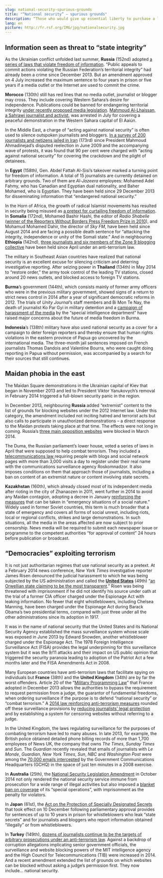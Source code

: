 ```yaml
---
slug: national-security-spurious-grounds
title: "“National security” – spurious grounds"
description: “Those who would give up essential liberty to purchase a little temporary safety, deserve neither liberty nor safety.” So said Benjamin Franklin, one of the US founding fathers, in the 18th century. Two centuries later, security is the grounds most often given by governments – both those that are democratic and those that are not – for trampling on fundamental freedoms and gagging the media.
lang: en
picture: http://fr.rsf.org/IMG/jpg/nationalsecurity.jpg
---
```


## Information seen as threat to “state integrity”

As the Ukrainian conflict unfolded last summer, **Russia** (152nd) adopted [a series of laws that violate freedom of information](http://en.rsf.org/russia-new-draconian-legislation-against-21-07-2014,46664.html). “Public appeals to commit actions violating the Russian Federation’s territorial integrity” had already been a crime since December 2013. But an amendment approved on 4 July increased the maximum sentence to four years in prison or five years if a media outlet or the Internet are used to commit the crime.

**Morocco** (130th) still has red lines that no media outlet, journalist or blogger may cross. They include covering Western Sahara’s desire for independence. Publications could be banned for endangering territorial integrity [under recently proposed media legislation](http://en.rsf.org/maroc-rwb-s-recommendations-on-morocco-s-21-11-2014,47260.html). [Mahmoud Al-Lhaissan, a Sahrawi journalist and activist](http://en.rsf.org/maroc-rwb-s-recommendations-on-morocco-s-21-11-2014,47260.html), was arrested in July for covering a peaceful demonstration in the Western Sahara capital of El Aaiún.

In the Middle East, a charge of “acting against national security” is often used to silence outspoken journalists and bloggers. [In a survey of 200 journalists and netizens jailed in Iran](http://en.rsf.org/iran-freedom-of-information-still-18-06-2014,46470.html) (173rd) since President Mahmoud Ahmadinejad’s disputed reelection in June 2009 and the accompanying wave of protests, it was found that 90 per cent were charged with “acting against national security” for covering the crackdown and the plight of detainees.

In **Egypt** (158th), Gen. Abdel Fattah Al-Sisi’s takeover marked a turning point for freedom of information. A total of 15 journalists are currently detained on arbitrary grounds. Two of them are _Al-Jazeera_ employees: Mohamed Adel Fahmy, who has Canadian and Egyptian dual nationality, and Baher Mohamed, who is Egyptian. They have been held since 29 December 2013 for disseminating information that “endangered national security.”

In the Horn of Africa, the growth of radical Islamist movements has resulted in security being misused as [a pretext for curtailing freedom of information](http://en.rsf.org/kenya-rwb-alarmed-by-new-security-law-22-12-2014,47408.html). In **Somalia** (172nd), Mohamed Bashir Hashi, the editor of _Radio Shabelle_ ([winner of the Reporters Without Borders Press Freedom Prize in 2010](http://en.rsf.org/2010-reporters-without-borders-10-12-2010,39004.html)), and Mohamud Mohamed Dahir, the director of _Sky FM_, have been held since August 2014 and are facing a possible death sentence for “attacking the integrity, independence or unity of the Somali state.” And in neighbouring **Ethiopia** (142nd), [three journalists and six members of the Zone 9 blogging collective](http://en.rsf.org/ethiopia-nine-journalists-and-bloggers-21-08-2014,46830.html) have been held since April under an anti-terrorism law.

The military in Southeast Asian countries have realized that national security is an excellent excuse for silencing criticism and deterring investigative reporting. After seizing power in **Thailand** (134th) in May 2014 to “restore order,” the army took control of the leading TV stations, closed around 20 news outlets, and blocked access to foreign TV stations.

**Burma**’s government (144th), which consists mainly of former army officers who were in the previous military government, showed signs of a return to strict news control in 2014 after a year of significant democratic reforms in 2012. The trials of _Unity Journal_’s staff members and Bi Mon Te Nay, the death of journalist Ko Par Gyi in military detention and a [campaign of harassment of the media](http://en.rsf.org/burma-police-investigations-and-10-07-2014,46614.html) by the “special intelligence department” have raised major concerns about the future of media freedom in Burma.

**Indonesia**’s (138th) military have also used national security as a cover for a campaign to deter foreign reporters and thereby ensure that human rights violations in the eastern province of Papua go uncovered by the international media. The three-month jail sentences imposed on French journalists Thomas Dandois and Valentine Bourra, who were caught doing reporting in Papua without permission, was accompanied by a search for their sources that still continues.

## Maidan phobia in the east

The Maidan Square demonstrations in the Ukrainian capital of Kiev that began in November 2013 and led to President Viktor Yanukovych’s removal in February 2014 triggered a full-blown security panic in the region.

In December 2013, neighbouring **Russia** added “extremist” content to the list of grounds for blocking websites under the 2012 Internet law. Under this category, the amendment included not inciting hatred and terrorist acts but also calls to participate in unauthorized demonstrations – a direct response to the Maidan protests taking place at that time. The effects were not long in coming. Russia’s [three main opposition websites](http://en.rsf.org/russia-how-far-will-the-crackdown-on-13-03-2014,46003.html) were blocked in March 2014.

The Duma, the Russian parliament’s lower house, voted a series of laws in April that were supposed to help combat terrorism. They included a [telecommunications law ](http://en.rsf.org/russia-will-the-russian-internet-soon-be-18-04-2014,46167.html)requiring people with blogs and social network pages with more than 3,000 visits a day to register under their real name with the communications surveillance agency Roskomnadzor. It also imposes conditions on them that approach those of journalists, including a ban on content of an extremist nature or content involving state secrets.

**Kazakhstan** (160th), which already closed most of its independent media after rioting in the city of Zhanaozen in 2011, went further in 2014 to avoid any Maidan contagion, adopting a decree in January [reinforcing the measures](http://en.rsf.org/kazakhstan-increasingly-suffocating-climate-03-04-2014,46085.html) that can be taken in “emergency situations of a social nature.” Widely used in former Soviet countries, this term is much broader that a state of emergency and covers all forms of social unrest, including riots, local or regional conflicts, strikes and large demonstrations. In such situations, all the media in the areas affected are now subject to prior censorship. News media will be required to submit each newspaper issue or programme to the competent authorities “for approval of content” 24 hours before publication or broadcast.

## “Democracies” exploiting terrorism

It is not just authoritarian regimes that use national security as a pretext. At a February 2014 news conference, _New York Times_ investigative reporter James Risen denounced the judicial harassment to which he was being subjected by the US administration and called the [**United States**](http://en.rsf.org/united-states.html) (49th) “[an Orwellian state claiming to be the most transparent](http://en.rsf.org/etats-unis-supreme-court-rejects-new-york-02-06-2014,46375.html).” Risen was being threatened with imprisonment if he did not identify his source under oath at the trial of a former CIA officer charged under the Espionage Act with leaking information. No fewer that eight whistleblowers, including Chelsea Manning, have been charged under the Espionage Act during Barack Obama’s two presidential terms, compared with just three under all the other administrations since its adoption in 1917.

It was in the name of national security that the United States and its National Security Agency established the mass surveillance system whose scale was exposed in June 2013 by Edward Snowden, another whistleblower charged under the Espionage Act. The 1978 Foreign Intelligence Surveillance Act (FISA) provides the legal underpinning for this surveillance system but it was the 9/11 attacks and their impact on US public opinion that triggered the security paranoia leading to adoption of the Patriot Act a few months later and the FISA Amendments Act in 2008.

Many European countries have anti-terrorism laws that facilitate spying on individuals but **France** (38th) and the **United Kingdom** (34th) are by far the worst offenders. Article 20 of the “[Military Programming Law](http://en.rsf.org/alarm-over-massive-spying-12-12-2013,45606.html)” that France adopted in December 2013 allows the authorities to bypass the requirement to request permission from a judge, the guarantor of fundamental freedoms, when ordering surveillance if the purpose is to defend “national security” or “combat terrorism.” A [2014 law reinforcing anti-terrorism measures](http://www.legifrance.gouv.fr/affichTexte.do?cidTexte=JORFTEXT000029754374&dateTexte=&categorieLien=id) rounded off these surveillance provisions by [reducing journalists’ legal protection](http://fr.rsf.org/france-liberte-de-l-information-et-27-01-2015,47539.html) and by establishing a system for censoring websites without referring to a judge.

In the United Kingdom, the laws regulating surveillance for the purposes of combating terrorism have led to many abuses. In late 2013, for example, the British police obtained detailed phone billing records of more than 1,700 employees of News UK, the company that owns _The Times_, _Sunday Times_ and _Sun_. The _Guardian_ recently revealed that emails of journalists with _Le Monde_, _Guardian_, _New York Times_, _Sun_, _NBC_ and _Washington Post_ were among the [70,000 emails intercepted](http://en.rsf.org/royaume-uni-prime-minister-journalism-is-not-a-21-01-2015,46578.html) by the Government Communications Headquarters (GCHQ) in the space of just ten minutes in a 2008 exercise.

In **Australia** (25th), the [National Security Legislation Amendment](http://www.aph.gov.au/Parliamentary_Business/Bills_Legislation/Bills_Search_Results/Result?bId=s969) in October 2014 not only rendered the national security service immune from prosecution for a wide range of illegal activities but also imposed a [blanket ban on coverage](http://en.rsf.org/australia-whistleblowers-could-face-up-to-10-22-07-2014,46682.html) of its “special operations”, with imprisonment as the penalty for violators.

In **Japan** (61st), the [Act on the Protection of Specially Designated Secrets](http://en.rsf.org/japan-rwb-supports-legal-action-against-15-12-2014,47379.html) that took effect on 10 December following parliamentary approval provides for sentences of up to 10 years in prison for whistleblowers who leak “state secrets” and for journalists and bloggers who report information obtained “illegally” or from whistleblowers.

In **Turkey** (149th), [dozens of journalists continue to be the targets of arbitrary prosecutions under an anti-terrorism law](http://en.rsf.org/turkey-anti-terrorism-law-used-repeatedly-22-11-2010,38864.html). Against a backdrop of corruption allegations implicating senior government officials, the surveillance and website blocking powers of the MIT intelligence agency and the High Council for Telecommunications (TIB) were increased in 2014. And a recent amendment extended the list of grounds on which websites can be blocked without asking a judge’s permission first. They now include... national security.
